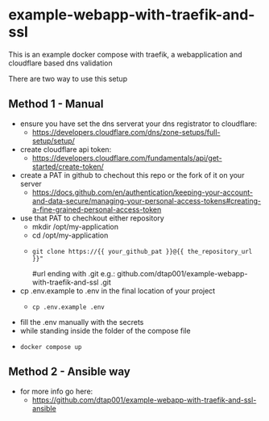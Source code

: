 # example-webapp-with-traefik-and-ssl

This is an example docker compose with traefik, a webapplication and cloudflare based dns validation

There are two way to use this setup

## Method 1 - Manual

- ensure you have set the dns serverat your dns registrator to cloudflare:
  -  https://developers.cloudflare.com/dns/zone-setups/full-setup/setup/
- create cloudflare api token:
  - https://developers.cloudflare.com/fundamentals/api/get-started/create-token/
- create a PAT in github to chechout this  repo or the fork of it on your server
  - https://docs.github.com/en/authentication/keeping-your-account-and-data-secure/managing-your-personal-access-tokens#creating-a-fine-grained-personal-access-token 
- use that PAT to chechkout either repository
  - mkdir /opt/my-application
  - cd /opt/my-application
  - ```
    git clone https://{{ your_github_pat }}@{{ the_repository_url }}"
    ```
    #url ending with .git e.g.: github.com/dtap001/example-webapp-with-traefik-and-ssl .git
- cp .env.example to .env in the final location of your project
  - ```
    cp .env.example .env
    ```
- fill the .env manually with the secrets
- while standing inside the folder of the compose file
-   ```
    docker compose up 
    ```

## Method 2 - Ansible way
- for more info go here:
  - <https://github.com/dtap001/example-webapp-with-traefik-and-ssl-ansible>
